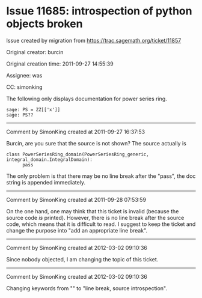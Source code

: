 # Issue 11685: introspection of python objects broken

Issue created by migration from https://trac.sagemath.org/ticket/11857

Original creator: burcin

Original creation time: 2011-09-27 14:55:39

Assignee: was

CC:  simonking

The following only displays documentation for power series ring.


```
sage: PS = ZZ[['x']]
sage: PS??
```



---

Comment by SimonKing created at 2011-09-27 16:37:53

Burcin, are you sure that the source is not shown? The source actually is


```
class PowerSeriesRing_domain(PowerSeriesRing_generic, integral_domain.IntegralDomain):
      pass
```


The only problem is that there may be no line break after the "pass", the doc string is appended immediately.


---

Comment by SimonKing created at 2011-09-28 07:53:59

On the one hand, one may think that this ticket is invalid (because the source code _is_ printed). However, there is no line break after the source code, which means that it is difficult to read. I suggest to keep the ticket and change the purpose into "add an appropriate line break".


---

Comment by SimonKing created at 2012-03-02 09:10:36

Since nobody objected, I am changing the topic of this ticket.


---

Comment by SimonKing created at 2012-03-02 09:10:36

Changing keywords from "" to "line break, source introspection".
